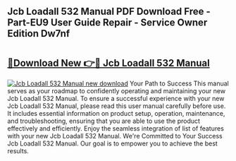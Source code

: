 ## Jcb Loadall 532 Manual PDF Download Free - Part-EU9 User Guide Repair - Service Owner Edition Dw7nf

# <h2><a href="http://bc52420.oget.top/?id=Jcb+Loadall+532+Manual">🔗Download New 👉🔴 Jcb Loadall 532 Manual</a></h2>

[![Jcb Loadall 532 Manual new download](https://i.imgur.com/5g1atiW.png)](http://bc52420.oget.top/?id=Jcb+Loadall+532+Manual)
Your Path to Success This manual serves as your roadmap to confidently operating and maintaining your new Jcb Loadall 532 Manual. To ensure a successful experience with your new Jcb Loadall 532 Manual, please read this user manual carefully before use. It includes essential information on product setup, operation, maintenance, and troubleshooting, ensuring that you are able to use the product effectively and efficiently. Enjoy the seamless integration of list of features with your new Jcb Loadall 532 Manual. We're Committed to Your Success Jcb Loadall 532 Manual. Our goal is to empower you to achieve the best results.
